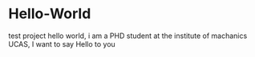 # Hello-World
test project
hello world, i am a PHD student at the institute of machanics UCAS, I want to say Hello to you 
